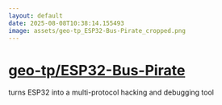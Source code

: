 ```yaml
---
layout: default
date: 2025-08-08T10:38:14.155493
image: assets/geo-tp_ESP32-Bus-Pirate_cropped.png
---
```


# [geo-tp/ESP32-Bus-Pirate](https://github.com/geo-tp/ESP32-Bus-Pirate)

turns ESP32 into a multi-protocol hacking and debugging tool
